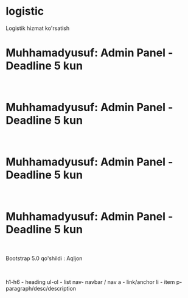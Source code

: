 # logistic
Logistik hizmat ko'rsatish

<h1>Muhhamadyusuf: Admin Panel - Deadline 5 kun</h1> <br/>
<h1>Muhhamadyusuf: Admin Panel - Deadline 5 kun</h1> <br/>
<h1>Muhhamadyusuf: Admin Panel - Deadline 5 kun</h1> <br/>
<h1>Muhhamadyusuf: Admin Panel - Deadline 5 kun</h1> <br/>


<p>Bootstrap 5.0 qo'shildi : Aqljon</p> <br/>


h1-h6 - heading
ul-ol - list
nav- navbar / nav
a - link/anchor
li - item
p- paragraph/desc/description


